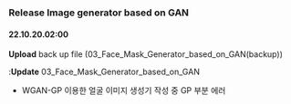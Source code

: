 ### Release Image generator based on GAN

#### 22.10.20.02:00
**Upload** back up file (03_Face_Mask_Generator_based_on_GAN(backup))

:**Update** 03_Face_Mask_Generator_based_on_GAN 
- WGAN-GP 이용한 얼굴 이미지 생성기 작성 중 GP 부분 에러	
